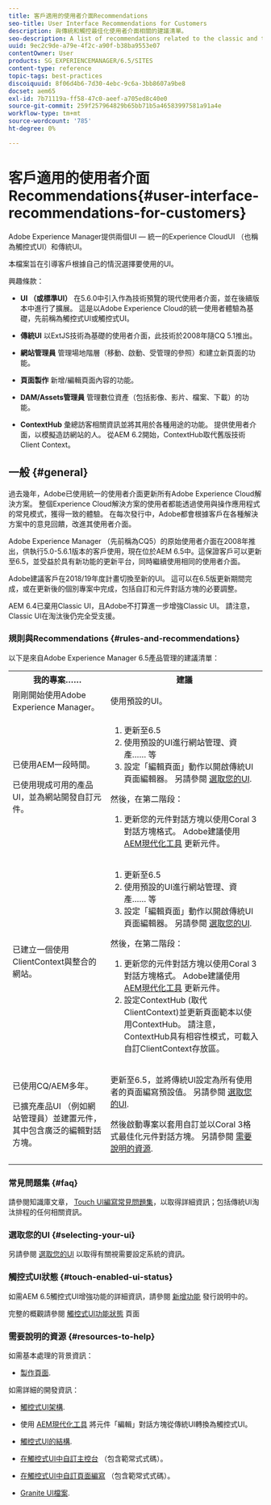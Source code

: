 ```yaml
---
title: 客戶適用的使用者介面Recommendations
seo-title: User Interface Recommendations for Customers
description: 與傳統和觸控最佳化使用者介面相關的建議清單。
seo-description: A list of recommendations related to the classic and touch-optimized user interfaces.
uuid: 9ec2c9de-a79e-4f2c-a90f-b38ba9553e07
contentOwner: User
products: SG_EXPERIENCEMANAGER/6.5/SITES
content-type: reference
topic-tags: best-practices
discoiquuid: 8f06d4b6-7d30-4ebc-9c6a-3bb8607a9be8
docset: aem65
exl-id: 7b71119a-ff58-47c0-aeef-a705ed8c40e0
source-git-commit: 259f257964829b65bb71b5a46583997581a91a4e
workflow-type: tm+mt
source-wordcount: '785'
ht-degree: 0%

---
```


# 客戶適用的使用者介面Recommendations{#user-interface-recommendations-for-customers}

Adobe Experience Manager提供兩個UI — 統一的Experience CloudUI （也稱為觸控式UI）和傳統UI。

本檔案旨在引導客戶根據自己的情況選擇要使用的UI。

興趣條款：

* **UI （或標準UI）**
在5.6.0中引入作為技術預覽的現代使用者介面，並在後續版本中進行了擴展。 這是以Adobe Experience Cloud的統一使用者體驗為基礎，先前稱為觸控式UI或觸控式UI。

* **傳統UI**
以ExtJS技術為基礎的使用者介面，此技術於2008年隨CQ 5.1推出。

* **網站管理員**
管理場地階層（移動、啟動、受管理的參照）和建立新頁面的功能。

* **頁面製作**
新增/編輯頁面內容的功能。

* **DAM/Assets管理員**
管理數位資產（包括影像、影片、檔案、下載）的功能。

* **ContextHub**
彙總訪客相關資訊並將其用於各種用途的功能。 提供使用者介面，以模擬造訪網站的人。 從AEM 6.2開始，ContextHub取代舊版技術Client Context。

## 一般 {#general}

過去幾年，Adobe已使用統一的使用者介面更新所有Adobe Experience Cloud解決方案。 整個Experience Cloud解決方案的使用者都能透過使用與操作應用程式的常見模式，獲得一致的體驗。 在每次發行中，Adobe都會根據客戶在各種解決方案中的意見回饋，改進其使用者介面。

Adobe Experience Manager （先前稱為CQ5）的原始使用者介面在2008年推出，供執行5.0-5.6.1版本的客戶使用，現在位於AEM 6.5中。這保證客戶可以更新至6.5，並受益於具有新功能的更新平台，同時繼續使用相同的使用者介面。

Adobe建議客戶在2018/19年度計畫切換至新的UI。 這可以在6.5版更新期間完成，或在更新後的個別專案中完成，包括自訂和元件對話方塊的必要調整。

AEM 6.4已棄用Classic UI，且Adobe不打算進一步增強Classic UI。 請注意，Classic UI在淘汰後仍完全受支援。

### 規則與Recommendations {#rules-and-recommendations}

以下是來自Adobe Experience Manager 6.5產品管理的建議清單：

<table>
 <tbody>
  <tr>
   <th>我的專案……</th>
   <th>建議</th>
  </tr>
  <tr>
   <td>剛剛開始使用Adobe Experience Manager。</td>
   <td>使用預設的UI。</td>
  </tr>
  <tr>
   <td><p>已使用AEM一段時間。</p> <p>已使用現成可用的產品UI，並為網站開發自訂元件。<br /> </p> </td>
   <td>
    <ol>
     <li>更新至6.5</li>
     <li>使用預設的UI進行網站管理、資產…… 等<br /> </li>
     <li>設定「編輯頁面」動作以開啟傳統UI頁面編輯器。 另請參閱 <a href="#selecting-your-ui">選取您的UI</a>.</li>
    </ol> <p>然後，在第二階段：</p>
    <ol>
     <li>更新您的元件對話方塊以使用Coral 3對話方塊格式。 Adobe建議使用 <a href="/help/sites-developing/modernization-tools.md">AEM現代化工具</a> 更新元件。</li>
    </ol> </td>
  </tr>
  <tr>
   <td>已建立一個使用ClientContext與整合的網站。<br /> </td>
   <td>
    <ol>
     <li>更新至6.5</li>
     <li>使用預設的UI進行網站管理、資產…… 等</li>
     <li>設定「編輯頁面」動作以開啟傳統UI頁面編輯器。 另請參閱 <a href="#selecting-your-ui">選取您的UI</a>.</li>
    </ol> <p>然後，在第二階段：</p>
    <ol>
     <li>更新您的元件對話方塊以使用Coral 3對話方塊格式。 Adobe建議使用 <a href="/help/sites-developing/modernization-tools.md">AEM現代化工具</a> 更新元件。</li>
     <li>設定ContextHub (取代ClientContext)並更新頁面範本以使用ContextHub。 請注意，ContextHub具有相容性模式，可載入自訂ClientContext存放區。</li>
    </ol> </td>
  </tr>
  <tr>
   <td><p>已使用CQ/AEM多年。</p> <p>已擴充產品UI （例如網站管理員）並建置元件，其中包含廣泛的編輯對話方塊。</p> </td>
   <td><p>更新至6.5，並將傳統UI設定為所有使用者的頁面編寫預設值。 另請參閱 <a href="#selecting-your-ui">選取您的UI</a>.</p> <p>然後啟動專案以套用自訂並以Coral 3格式最佳化元件對話方塊。 另請參閱 <a href="#resources-to-help">需要說明的資源</a>.<br /> </p> </td>
  </tr>
 </tbody>
</table>

### 常見問題集 {#faq}

請參閱知識庫文章， [Touch UI編寫常見問題集](https://helpx.adobe.com/experience-manager/kb/index/touchui_faq.html)，以取得詳細資訊；包括傳統UI淘汰排程的任何相關資訊。

### 選取您的UI {#selecting-your-ui}

另請參閱 [選取您的UI](/help/sites-authoring/select-ui.md) 以取得有關視需要設定系統的資訊。

### 觸控式UI狀態 {#touch-enabled-ui-status}

如需AEM 6.5觸控式UI增強功能的詳細資訊，請參閱 [新增功能](/help/release-notes/release-notes.md#what-s-new) 發行說明中的。

完整的概觀請參閱 [觸控式UI功能狀態](/help/release-notes/touch-ui-features-status.md) 頁面

### 需要說明的資源 {#resources-to-help}

如需基本處理的背景資訊：

* [製作頁面](/help/sites-authoring/page-authoring.md).

如需詳細的開發資訊：

* [觸控式UI架構](/help/sites-developing/touch-ui-concepts.md).
* 使用 [AEM現代化工具](/help/sites-developing/modernization-tools.md) 將元件「編輯」對話方塊從傳統UI轉換為觸控式UI。

* [觸控式UI的結構](/help/sites-developing/touch-ui-structure.md).

* [在觸控式UI中自訂主控台](/help/sites-developing/customizing-consoles-touch.md) （包含範常式式碼）。

* [在觸控式UI中自訂頁面編寫](/help/sites-developing/customizing-page-authoring-touch.md) （包含範常式式碼）。

* [Granite UI檔案](https://helpx.adobe.com/experience-manager/6-5/sites/developing/using/reference-materials/granite-ui/api/index.html).
